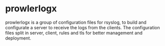 # prowlerlogx
prowlerlogx is a group of configuration files for rsyslog, to build and configurate a server to receive the logs from the clients. The configuration files split in server, client, rules and tls for better management and deployment.
